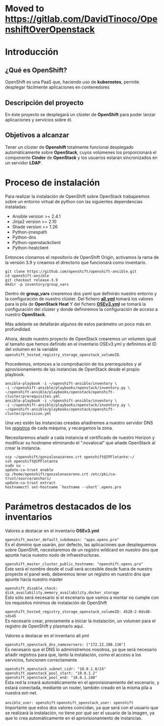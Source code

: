 # Moved to https://gitlab.com/DavidTinoco/OpenshiftOverOpenstack

# Introducción

## ¿Qué es OpenShift?

OpenShift es una PaaS que, haciendo uso de **kubernetes**,  permite desplegar fácilmente aplicaciones en contenedores

## Descripción del proyecto

En éste proyecto se desplegará un clúster de **OpenShift** para poder lanzar aplicaciones y servicios sobre él.

## Objetivos a alcanzar

Tener un clúster de **Openshift** totalmente funcional desplegado automáticamente sobre **OpenStack**, cuyos volúmenes los proporcionará el componente **Cinder** de **OpenStack** y los usuarios estarán sincronizados en un servidor **LDAP**.

# Proceso de instalación
Para realizar la instalación de OpenShift sobre OpenStack trabajaremos sobre un entorno virtual de python con las siguientes dependencias instaladas:

* Ansible version >= 2.4.1
* Jinja2 version >= 2.10
* Shade version >= 1.26
* Python-jmespath
* Python-dns
* Python-openstackclient
* Python-heatclient

Entonces clonamos el repositorio de OpenShift Origin, activamos la rama de la versión 3.9 y creamos el directorio que funcionará como inventario.
~~~
git clone https://github.com/openshift/openshift-ansible.git
cd openshift-ansible
git checkout release-3.9
mkdir -p inventory/group_vars
~~~
Dentro de **group_vars** crearemos dos yaml que definirán nuestro entorno y la configuración de nuestro clúster. 
Del fichero [**all.yml**](https://github.com/DavidTinoco/OpenshiftOverOpenstack/blob/master/Provision/all.yml) tomará los valores para la pila de **OpenStack Heat** Y del fichero [**OSEv3.yml**](https://github.com/DavidTinoco/OpenshiftOverOpenstack/blob/master/Provision/OSEv3.yml) se tomará la configuración del clúster y donde definiremos la configuración de acceso a nuestro **OpenStack**.

Más adelante se detallarán algunos de estos parámetro un poco más en profundidad.

Ahora, desde nuestro proyecto de OpenStack crearemos un volumen igual al tamaño que hemos definido en el inventario OSEv3.yml y definimos el ID del volumen en la variable `openshift_hosted_registry_storage_openstack_volumeID`.

Procedemos, entonces a la comprobación de los prerrequisitos y al aprovisionamiento de las instancias de OpenStack desde el propio playbook.
~~~
ansible-playbook -i ~/openshift-ansible/inventory \ 
-i ~/openshift-ansible/playbooks/openstack/inventory.py \
~/openshift-ansible/playbooks/openstack/openshift-cluster/prerequisites.yml
ansible-playbook -i ~/openshift-ansible/inventory \ 
-i ~/openshift-ansible/playbooks/openstack/inventory.py \
~/openshift-ansible/playbooks/openstack/openshift-cluster/provision.yml
~~~
Una vez estén las instancias creadas añadiremos a nuestro servidor DNS los [registros](https://github.com/DavidTinoco/OpenshiftOverOpenstack/blob/master/DNS/os.pro) de cada máquina, y recargamos la zona.

Necesitaremos añadir a cada instancia el certificado de nuestro Horizon y modificar su hostname eliminando el “.novalocal” que añade OpenStack al crear la instancia.

~~~
scp ~/openshift/gonzalonazareno.crt openshift@IPFlotante:~/
ssh openshift@IPFlotante
sudo su -
update-ca-trust enable
cp /home/openshift/gonzalonazareno.crt /etc/pki/ca-trust/source/anchors/
update-ca-trust extract
hostnamectl set-hostname `hostname --short`.opens.pro
~~~

# Parámetros destacados de los inventarios
Valores a destacar en el inventario **OSEv3.yml**

`openshift_master_default_subdomain: "apps.opens.pro"` \
Es el dominio que usarán, por defecto, las aplicaciones que despleguemos sobre OpenShift, necesitaremos de un registro wildcard en nuestro dns que apunte hacia nuestro nodo de infraestructuras.

`openshift_master_cluster_public_hostname: "openshift.opens.pro"` \
Éste será el nombre desde el cuál será accesible desde fuera de nuestro proyecto el panel web, deberemos tener un registro en nuestro dns que apunte hacia nuestro máster

`openshift_disable_check: disk_availability,memory_availability,docker_storage` \
Ésto sólo será necesario si el escenario que vamos a montar no cumple con los requisitos mínimos de instalación de OpenShift

`openshift_hosted_registry_storage_openstack_volumeID: 4528-2-8dsd8-sds45` \
Es necesario crear, previamente a iniciar la instalación, un volumen para el registro de OpenShift y plasmarlo aquí.

Valores a destacar en el inventario all.yml

`openshift_openstack_dns_nameservers: ["172.22.200.136"]` \
Es necesario que el DNS lo administremos nosotros, ya que será necesario añadir registros para que, tanto la instalación, como el acceso a los servicios, funcionen correctamente.

`openshift_openstack_subnet_cidr: "10.0.1.0/24"` \
`openshift_openstack_pool_start: "10.0.1.2"` \
`openshift_openstack_pool_end: "10.0.1.240"`\
Ésta red la creará automáticamente en el aprovisionamiento del escenario, y estará conectada, mediante un router, también creado en la misma pila a nuestra ext-net.

`ansible_user: openshift`
`openshift_openstack_user: openshift`\
Importante que estos dos valores coincidan, ya que será con el usuario que se realizará la instalación, no tiene por qué ser el usuario de la imagen, ya que lo crea automáticamente en el aprovisionamiento de instancias.
